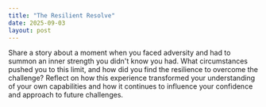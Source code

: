 ```yaml
---
title: "The Resilient Resolve"
date: 2025-09-03
layout: post
---
```


Share a story about a moment when you faced adversity and had to summon an inner strength you didn't know you had. What circumstances pushed you to this limit, and how did you find the resilience to overcome the challenge? Reflect on how this experience transformed your understanding of your own capabilities and how it continues to influence your confidence and approach to future challenges.
